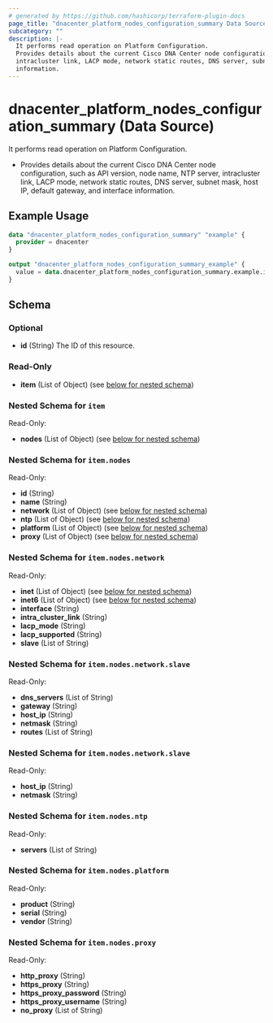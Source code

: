 ```yaml
---
# generated by https://github.com/hashicorp/terraform-plugin-docs
page_title: "dnacenter_platform_nodes_configuration_summary Data Source - terraform-provider-dnacenter"
subcategory: ""
description: |-
  It performs read operation on Platform Configuration.
  Provides details about the current Cisco DNA Center node configuration, such as API version, node name, NTP server,
  intracluster link, LACP mode, network static routes, DNS server, subnet mask, host IP, default gateway, and interface
  information.
---
```


# dnacenter_platform_nodes_configuration_summary (Data Source)

It performs read operation on Platform Configuration.

- Provides details about the current Cisco DNA Center node configuration, such as API version, node name, NTP server,
intracluster link, LACP mode, network static routes, DNS server, subnet mask, host IP, default gateway, and interface
information.

## Example Usage

```terraform
data "dnacenter_platform_nodes_configuration_summary" "example" {
  provider = dnacenter
}

output "dnacenter_platform_nodes_configuration_summary_example" {
  value = data.dnacenter_platform_nodes_configuration_summary.example.item
}
```

<!-- schema generated by tfplugindocs -->
## Schema

### Optional

- **id** (String) The ID of this resource.

### Read-Only

- **item** (List of Object) (see [below for nested schema](#nestedatt--item))

<a id="nestedatt--item"></a>
### Nested Schema for `item`

Read-Only:

- **nodes** (List of Object) (see [below for nested schema](#nestedobjatt--item--nodes))

<a id="nestedobjatt--item--nodes"></a>
### Nested Schema for `item.nodes`

Read-Only:

- **id** (String)
- **name** (String)
- **network** (List of Object) (see [below for nested schema](#nestedobjatt--item--nodes--network))
- **ntp** (List of Object) (see [below for nested schema](#nestedobjatt--item--nodes--ntp))
- **platform** (List of Object) (see [below for nested schema](#nestedobjatt--item--nodes--platform))
- **proxy** (List of Object) (see [below for nested schema](#nestedobjatt--item--nodes--proxy))

<a id="nestedobjatt--item--nodes--network"></a>
### Nested Schema for `item.nodes.network`

Read-Only:

- **inet** (List of Object) (see [below for nested schema](#nestedobjatt--item--nodes--network--inet))
- **inet6** (List of Object) (see [below for nested schema](#nestedobjatt--item--nodes--network--inet6))
- **interface** (String)
- **intra_cluster_link** (String)
- **lacp_mode** (String)
- **lacp_supported** (String)
- **slave** (List of String)

<a id="nestedobjatt--item--nodes--network--inet"></a>
### Nested Schema for `item.nodes.network.slave`

Read-Only:

- **dns_servers** (List of String)
- **gateway** (String)
- **host_ip** (String)
- **netmask** (String)
- **routes** (List of String)


<a id="nestedobjatt--item--nodes--network--inet6"></a>
### Nested Schema for `item.nodes.network.slave`

Read-Only:

- **host_ip** (String)
- **netmask** (String)



<a id="nestedobjatt--item--nodes--ntp"></a>
### Nested Schema for `item.nodes.ntp`

Read-Only:

- **servers** (List of String)


<a id="nestedobjatt--item--nodes--platform"></a>
### Nested Schema for `item.nodes.platform`

Read-Only:

- **product** (String)
- **serial** (String)
- **vendor** (String)


<a id="nestedobjatt--item--nodes--proxy"></a>
### Nested Schema for `item.nodes.proxy`

Read-Only:

- **http_proxy** (String)
- **https_proxy** (String)
- **https_proxy_password** (String)
- **https_proxy_username** (String)
- **no_proxy** (List of String)


